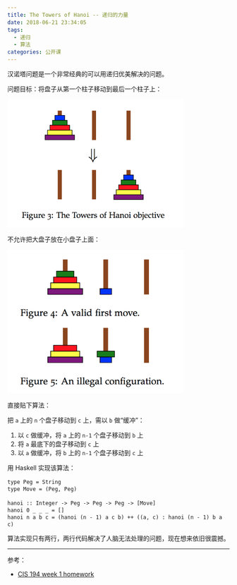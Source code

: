 ```yaml
---
title: The Towers of Hanoi -- 递归的力量
date: 2018-06-21 23:34:05
tags:
  - 递归
  - 算法
categories: 公开课
---
```


汉诺塔问题是一个非常经典的可以用递归优美解决的问题。

问题目标：将盘子从第一个柱子移动到最后一个柱子上：

<img src="/images/hanoi-objective.png" alt="汉诺塔问题的目标" style="width: 400px;"/>

<!-- more -->

不允许把大盘子放在小盘子上面：

<img src="/images/hanoi-rule.png" alt="汉诺塔问题的目标" style="width: 400px;"/>

直接贴下算法：

把 `a` 上的 `n` 个盘子移动到 `c` 上，需以 `b` 做“缓冲”：

1. 以 `c` 做缓冲，将 `a` 上的 `n-1` 个盘子移动到 `b` 上
2. 将 `a` 最底下的盘子移动到 `c` 上
3. 以 `a` 做缓冲，将 `b` 上的 `n-1` 个盘子移动到 `c` 上

用 Haskell 实现该算法：

```Hakell
type Peg = String
type Move = (Peg, Peg)

hanoi :: Integer -> Peg -> Peg -> Peg -> [Move]
hanoi 0 _ _ _ = []
hanoi n a b c = (hanoi (n - 1) a c b) ++ ((a, c) : hanoi (n - 1) b a c)
```

算法实现只有两行，两行代码解决了人脑无法处理的问题，现在想来依旧很震撼。

---

参考：

* [CIS 194 week 1 homework](http://www.seas.upenn.edu/~cis194/spring15/hw/01-intro.pdf)

